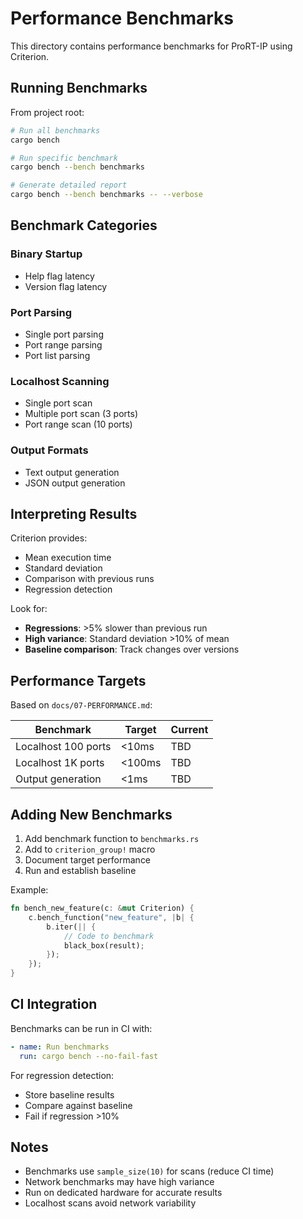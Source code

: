 # Performance Benchmarks

This directory contains performance benchmarks for ProRT-IP using Criterion.

## Running Benchmarks

From project root:

```bash
# Run all benchmarks
cargo bench

# Run specific benchmark
cargo bench --bench benchmarks

# Generate detailed report
cargo bench --bench benchmarks -- --verbose
```

## Benchmark Categories

### Binary Startup
- Help flag latency
- Version flag latency

### Port Parsing
- Single port parsing
- Port range parsing
- Port list parsing

### Localhost Scanning
- Single port scan
- Multiple port scan (3 ports)
- Port range scan (10 ports)

### Output Formats
- Text output generation
- JSON output generation

## Interpreting Results

Criterion provides:
- Mean execution time
- Standard deviation
- Comparison with previous runs
- Regression detection

Look for:
- **Regressions**: >5% slower than previous run
- **High variance**: Standard deviation >10% of mean
- **Baseline comparison**: Track changes over versions

## Performance Targets

Based on `docs/07-PERFORMANCE.md`:

| Benchmark | Target | Current |
|-----------|--------|---------|
| Localhost 100 ports | <10ms | TBD |
| Localhost 1K ports | <100ms | TBD |
| Output generation | <1ms | TBD |

## Adding New Benchmarks

1. Add benchmark function to `benchmarks.rs`
2. Add to `criterion_group!` macro
3. Document target performance
4. Run and establish baseline

Example:

```rust
fn bench_new_feature(c: &mut Criterion) {
    c.bench_function("new_feature", |b| {
        b.iter(|| {
            // Code to benchmark
            black_box(result);
        });
    });
}
```

## CI Integration

Benchmarks can be run in CI with:

```yaml
- name: Run benchmarks
  run: cargo bench --no-fail-fast
```

For regression detection:
- Store baseline results
- Compare against baseline
- Fail if regression >10%

## Notes

- Benchmarks use `sample_size(10)` for scans (reduce CI time)
- Network benchmarks may have high variance
- Run on dedicated hardware for accurate results
- Localhost scans avoid network variability

